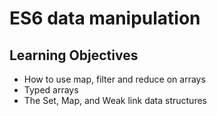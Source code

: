 # ES6 data manipulation
## Learning Objectives
- How to use map, filter and reduce on arrays<br>
- Typed arrays<br>
- The Set, Map, and Weak link data structures<br>

